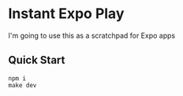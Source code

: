 # Instant Expo Play

I'm going to use this as a scratchpad for Expo apps

## Quick Start
```
npm i
make dev
```
